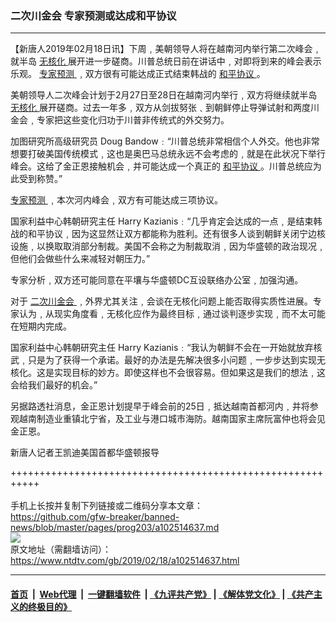 ### 二次川金会 专家预测或达成和平协议
------------------------

<div class="post_content">
 <p>
  【新唐人2019年02月18日讯】下周﹐美朝领导人将在越南河内举行第二次峰会﹐就半岛
  <a href="https://www.ntdtv.com/gb/无核化.htm">
   无核化
  </a>
  展开进一步磋商。川普总统日前在讲话中﹐对即将到来的峰会表示乐观。
  <a href="https://www.ntdtv.com/gb/专家预测.htm">
   专家预测
  </a>
  ﹐双方很有可能达成正式结束韩战的
  <a href="https://www.ntdtv.com/gb/和平协议.htm">
   和平协议
  </a>
  。
 </p>
 <p>
  美朝领导人二次峰会计划于2月27日至28日在越南河内举行﹐双方将继续就半岛
  <a href="https://www.ntdtv.com/gb/无核化.htm">
   无核化
  </a>
  展开磋商。过去一年多﹐双方从剑拔努张﹑到朝鲜停止导弹试射和两度川金会﹐专家把这些变化归功于川普非传统式的外交努力。
 </p>
 <p>
  加图研究所高级研究员 Doug Bandow﹕“川普总统非常相信个人外交。他也非常想要打破美国传统模式﹐这也是奥巴马总统永远不会考虑的﹐就是在此状况下举行峰会。这给了金正恩接触机会﹐并可能达成一个真正的
  <a href="https://www.ntdtv.com/gb/和平协议.htm">
   和平协议
  </a>
  。川普总统应为此受到称赞。”
 </p>
 <p>
  <a href="https://www.ntdtv.com/gb/专家预测.htm">
   专家预测
  </a>
  ﹐本次河内峰会﹐双方有可能达成三项协议。
 </p>
 <p>
  国家利益中心韩朝研究主任 Harry Kazianis﹕“几乎肯定会达成的一点﹐是结束韩战的和平协议﹐因为这显然让双方都能称为胜利。还有很多人谈到朝鲜关闭宁边核设施﹐以换取取消部分制裁。美国不会称之为制裁取消﹐因为华盛顿的政治现况﹐但他们会做些什么来减轻对朝压力。”
 </p>
 <p>
  专家分析﹐双方还可能同意在平壤与华盛顿DC互设联络办公室﹐加强沟通。
 </p>
 <p>
  对于
  <a href="https://www.ntdtv.com/gb/二次川金会.htm">
   二次川金会
  </a>
  ﹐外界尤其关注﹐会谈在无核化问题上能否取得实质性进展。专家认为﹐从现实角度看﹐无核化应作为最终目标﹐通过谈判逐步实现﹐而不太可能在短期内完成。
 </p>
 <p>
  国家利益中心韩朝研究主任 Harry Kazianis﹕“我认为朝鲜不会在一开始就放弃核武﹐只是为了获得一个承诺。最好的办法是先解决很多小问题﹐一步步达到实现无核化。这是实现目标的妙方。即使这样也不会很容易。但如果这是我们的想法﹐这会给我们最好的机会。”
 </p>
 <p>
  另据路透社消息，金正恩计划提早于峰会前的25日﹐抵达越南首都河内﹐并将参观越南制造业重镇北宁省，及工业与港口城市海防。越南国家主席阮富仲也将会见金正恩。
 </p>
 <p>
  新唐人记者王凯迪美国首都华盛顿报导
 </p>
 <div class="single_ad">
 </div>
</div>

+++++++++++++++++++++++++++++++++++++++++++++++++++++++++++<br/><br/>
手机上长按并复制下列链接或二维码分享本文章：<br/>
https://github.com/gfw-breaker/banned-news/blob/master/pages/prog203/a102514637.md <br/>
<a href='https://github.com/gfw-breaker/banned-news/blob/master/pages/prog203/a102514637.md'><img src='https://github.com/gfw-breaker/banned-news/blob/master/pages/prog203/a102514637.md.png'/></a> <br/>
原文地址（需翻墙访问）：https://www.ntdtv.com/gb/2019/02/18/a102514637.html


------------------------
#### [首页](https://github.com/gfw-breaker/banned-news/blob/master/README.md) &nbsp;|&nbsp; [Web代理](https://github.com/labour-camp/helloworld) &nbsp;|&nbsp; [一键翻墙软件](https://github.com/gfw-breaker/nogfw/blob/master/README.md) &nbsp;| [《九评共产党》](https://github.com/gfw-breaker/9ping.md/blob/master/README.md#九评之一评共产党是什么) | [《解体党文化》](https://github.com/gfw-breaker/jtdwh.md/blob/master/README.md) | [《共产主义的终极目的》](https://github.com/gfw-breaker/gczydzjmd.md/blob/master/README.md)

